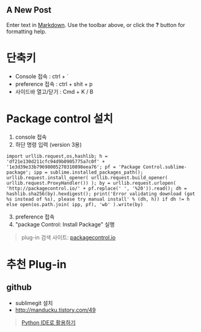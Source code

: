 ## A New Post

Enter text in [Markdown](http://daringfireball.net/projects/markdown/). Use the toolbar above, or click the **?** button for formatting help.


# 단축키
- Console 접속 : ctrl + \`
- preference 접속 : ctrl + shit + p
- 사이드바 열고/닫기 : Cmd + K / B 

# Package control 설치 
1. console 접속
1. 하단 명령 입력 (version 3용)
```
import urllib.request,os,hashlib; h = 'df21e130d211cfc94d9b0905775a7c0f' + '1e3d39e33b79698005270310898eea76'; pf = 'Package Control.sublime-package'; ipp = sublime.installed_packages_path(); urllib.request.install_opener( urllib.request.build_opener( urllib.request.ProxyHandler()) ); by = urllib.request.urlopen( 'http://packagecontrol.io/' + pf.replace(' ', '%20')).read(); dh = hashlib.sha256(by).hexdigest(); print('Error validating download (got %s instead of %s), please try manual install' % (dh, h)) if dh != h else open(os.path.join( ipp, pf), 'wb' ).write(by)
```
3. preference 접속 
4. "package Control: Install Package" 실행

> plug-in 검색 사이트: [packagecontrol.io](https://packagecontrol.io)

# 추천 Plug-in 
## github 
- sublimegit 설치 
- http://manducku.tistory.com/49




> [Python IDE로 활용하기](https://github.com/shagabutdinov/sublime-enhanced)

